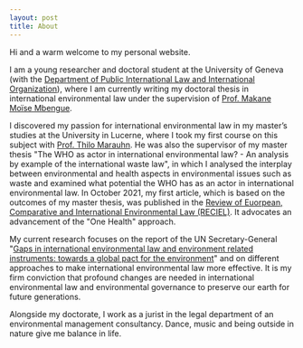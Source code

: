 ```yaml
---
layout: post
title: About
---
```


Hi and a warm welcome to my personal website. 

I am a young researcher and doctoral student at the University of Geneva (with the [Department of Public International Law and International Organization](https://www.unige.ch/droit/index.php?cID=1569)), where I am currently writing my doctoral thesis in international environmental law under the supervision of [Prof. Makane Moïse Mbengue](https://www.unige.ch/droit/index.php?cID=1569). 

I discovered my passion for international environmental law in my master’s studies at the University in Lucerne, where I took my first course on this subject with [Prof. Thilo Marauhn](https://www.unige.ch/droit/index.php?cID=1569). He was also the supervisor of my master thesis "The WHO as actor in international environmental law? - An analysis by example of the international waste law", in which I analysed the interplay between environmental and health aspects in environmental issues such as waste and examined what potential the WHO has as an actor in international environmental law. In October 2021, my first article, which is based on the outcomes of my master thesis, was published in the [Review of Euorpean, Comparative and International Environmental Law (RECIEL)](https://onlinelibrary.wiley.com/doi/full/10.1111/reel.12415). It advocates an advancement of the "One Health" approach.

My current research focuses on the report of the UN Secretary-General "[Gaps in international environmental law and environment related instruments: towards a global pact for the environment](https://wedocs.unep.org/handle/20.500.11822/27070)" and on different approaches to make international environmental law more effective. It is my firm conviction that profound changes are needed in international environmental law and environmental governance to preserve our earth for future generations. 

Alongside my doctorate, I work as a jurist in the legal department of an environmental management consultancy. Dance, music and being outside in nature give me balance in life.

